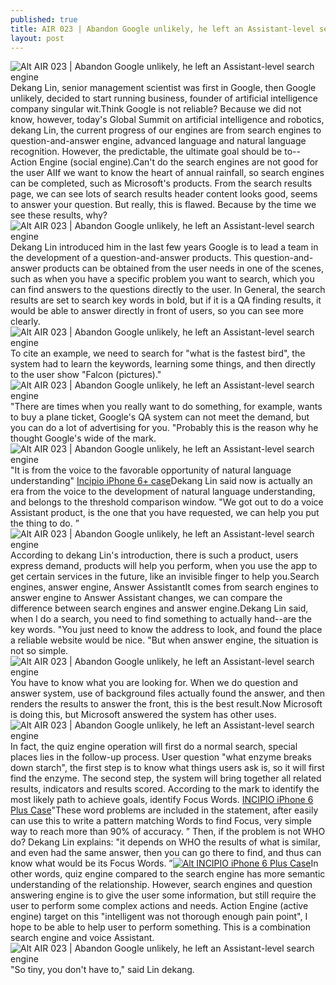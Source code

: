 ```yaml
---
published: true
title: AIR 023 | Abandon Google unlikely, he left an Assistant-level search engine
layout: post
---
```

![Alt AIR 023 | Abandon Google unlikely, he left an Assistant-level search engine](https://c1.staticflickr.com/9/8817/28833113862_0dc1340c0f_b.jpg)Dekang Lin, senior management scientist was first in Google, then Google unlikely, decided to start running business, founder of artificial intelligence company singular wit.Think Google is not reliable? Because we did not know, however, today\'s Global Summit on artificial intelligence and robotics, dekang Lin, the current progress of our engines are from search engines to question-and-answer engine, advanced language and natural language recognition. However, the predictable, the ultimate goal should be to--Action Engine (social engine).Can\'t do the search engines are not good for the user AIIf we want to know the heart of annual rainfall, so search engines can be completed, such as Microsoft\'s products. From the search results page, we can see lots of search results header content looks good, seems to answer your question. But really, this is flawed. Because by the time we see these results, why?![Alt AIR 023 | Abandon Google unlikely, he left an Assistant-level search engine](https://c1.staticflickr.com/9/8774/28322025823_da6bc7531f_b.jpg)Dekang Lin introduced him in the last few years Google is to lead a team in the development of a question-and-answer products. This question-and-answer products can be obtained from the user needs in one of the scenes, such as when you have a specific problem you want to search, which you can find answers to the questions directly to the user. In General, the search results are set to search key words in bold, but if it is a QA finding results, it would be able to answer directly in front of users, so you can see more clearly.![Alt AIR 023 | Abandon Google unlikely, he left an Assistant-level search engine](https://c1.staticflickr.com/9/8344/28861615331_1e5fa3441d_b.jpg)To cite an example, we need to search for \"what is the fastest bird\", the system had to learn the keywords, learning some things, and then directly to the user show \"Falcon (pictures).\"![Alt AIR 023 | Abandon Google unlikely, he left an Assistant-level search engine](https://c1.staticflickr.com/9/8159/28937848335_d4b0b063e5_b.jpg)\"There are times when you really want to do something, for example, wants to buy a plane ticket, Google\'s QA system can not meet the demand, but you can do a lot of advertising for you. \"Probably this is the reason why he thought Google\'s wide of the mark.![Alt AIR 023 | Abandon Google unlikely, he left an Assistant-level search engine](https://c1.staticflickr.com/9/8761/28906045866_2a5865633f_b.jpg)\"It is from the voice to the favorable opportunity of natural language understanding\" [Incipio iPhone 6+ case](http://givenchy6.tumblr.com/post/146486140037/glory-3cbattle-thousands-of-meta-market-red-rice)Dekang Lin said now is actually an era from the voice to the development of natural language understanding, and belongs to the threshold comparison window. \"We got out to do a voice Assistant product, is the one that you have requested, we can help you put the thing to do. ”![Alt AIR 023 | Abandon Google unlikely, he left an Assistant-level search engine](https://c1.staticflickr.com/9/8634/28937861135_dd932d86d7_b.jpg)According to dekang Lin\'s introduction, there is such a product, users express demand, products will help you perform, when you use the app to get certain services in the future, like an invisible finger to help you.Search engines, answer engine, Answer AssistantIt comes from search engines to answer engine to Answer Assistant changes, we can compare the difference between search engines and answer engine.Dekang Lin said, when I do a search, you need to find something to actually hand--are the key words. \"You just need to know the address to look, and found the place a reliable website would be nice. \"But when answer engine, the situation is not so simple.![Alt AIR 023 | Abandon Google unlikely, he left an Assistant-level search engine](https://c1.staticflickr.com/9/8813/28319350964_c6505e04e0_b.jpg)You have to know what you are looking for. When we do question and answer system, use of background files actually found the answer, and then renders the results to answer the front, this is the best result.Now Microsoft is doing this, but Microsoft answered the system has other uses.![Alt AIR 023 | Abandon Google unlikely, he left an Assistant-level search engine](https://c1.staticflickr.com/9/8798/28937875035_c50faf8a86_b.jpg)In fact, the quiz engine operation will first do a normal search, special places lies in the follow-up process. User question \"what enzyme breaks down starch\", the first step is to know what things users ask is, so it will first find the enzyme. The second step, the system will bring together all related results, indicators and results scored. According to the mark to identify the most likely path to achieve goals, identify Focus Words. [INCIPIO iPhone 6 Plus Case](http://www.nodcase.com/incipio-dualpro-iphone-6-plus-case-navy-blue-p-4898.html)\"These word problems are included in the statement, after easily can use this to write a pattern matching Words to find Focus, very simple way to reach more than 90% of accuracy. ” []() Then, if the problem is not WHO do? Dekang Lin explains: \"it depends on WHO the results of what is similar, and even had the same answer, then you can go there to find, and thus can know what would be its Focus Words. ”[![Alt INCIPIO iPhone 6 Plus Case](http://www.nodcase.com/images/large/i6plus/incipio_case_i6P2107_lrg.jpg)](http://www.nodcase.com/incipio-dualpro-iphone-6-plus-case-navy-blue-p-4898.html)In other words, quiz engine compared to the search engine has more semantic understanding of the relationship. However, search engines and question answering engine is to give the user some information, but still require the user to perform some complex actions and needs. Action Engine (active engine) target on this \"intelligent was not thorough enough pain point\", I hope to be able to help user to perform something. This is a combination search engine and voice Assistant.![Alt AIR 023 | Abandon Google unlikely, he left an Assistant-level search engine](https://c1.staticflickr.com/9/8583/28833164712_3ac8b2657b_b.jpg)\"So tiny, you don\'t have to,\" said Lin dekang.